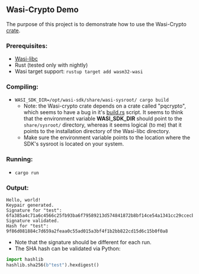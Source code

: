 ## Wasi-Crypto Demo

The purpose of this project is to demonstrate how to use the Wasi-Crypto [crate](https://github.com/WebAssembly/wasi-crypto/tree/main/implementations/hostcalls/rust).

### Prerequisites:
* [Wasi-libc](https://github.com/WebAssembly/wasi-libc)
* Rust (tested only with nightly)
* Wasi target support: `rustup target add wasm32-wasi`

### Compiling:
* `WASI_SDK_DIR=/opt/wasi-sdk/share/wasi-sysroot/ cargo build`
  * Note: the Wasi-crypto crate depends on a crate called "pqcrypto", which seems to have a bug in it's [build.rs](https://github.com/rustpq/pqcrypto/blob/main/pqcrypto-internals/build.rs#L42) script. It seems to think that the environment variable **WASI_SDK_DIR** should point to the `share/sysroot/` directory, whereas it seems logical (to me) that it points to the installation directory of the Wasi-libc directory.
  * Make sure the environment variable points to the location where the SDK's sysroot is located on your system.

### Running:
* `cargo run`

### Output:

```
Hello, world!
Keypair generated.
Signature for "test":
6fa385a4c71a6c4566c25fb93ba6f79589213d574841872b8bf14ce54a1341cc29ccecbdd78ccbaee5ca2a1c775cdafeb2dcc7f5e4cfcdc26fb0f06828f0
Signature validated.
Hash for "test":
9f86d081884c7d659a2feaa0c55ad015a3bf4f1b2bb822cd15d6c15b0f0a8
```
* Note that the signature should be different for each run.
* The SHA hash can be validated via Python:
```python
import hashlib
hashlib.sha256(b"test").hexdigest()
```